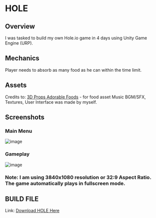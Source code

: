 # HOLE
## Overview
I was tasked to build my own Hole.io game in 4 days using Unity Game Engine (URP).

## Mechanics
Player needs to absorb as many food as he can within the time limit. 

## Assets
Credits to: [3D Props Adorable Foods](https://assetstore.unity.com/packages/3d/props/food/3d-props-adorable-foods-31249) - for food asset
Music BGM/SFX, Textures, User Interface was made by myself.

## Screenshots
### Main Menu
![image](https://user-images.githubusercontent.com/68283243/222924540-5c645a5d-203b-4210-b362-48943e039efc.png)
### Gameplay
![image](https://user-images.githubusercontent.com/68283243/222924699-1460babb-58ff-45f7-9294-05ccca91f86e.png)
### Note: I am using 3840x1080 resolution or 32:9 Aspect Ratio. The game automatically plays in fullscreen mode.

## BUILD FILE
Link: [Download HOLE Here](https://drive.google.com/file/d/1Qrfejz2-hR4Q-XoelI7lW0_UmB0oPk2-/view?usp=share_link)

